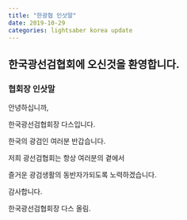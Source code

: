 ```yaml
---
title: "한광협 인삿말"
date: 2019-10-29
categories: lightsaber korea update
---
```


## 한국광선검협회에 오신것을 환영합니다.

### 협회장 인삿말
안녕하십니까,

한국광선검협회장 다스입니다.

한국의 광검인 여러분 반갑습니다.

저희 광선검협회는 항상 여러분의 곁에서

즐거운 광검생활의 동반자가되도록 노력하겠습니다.

감사합니다.

한국광선검협회장 다스 올림.
